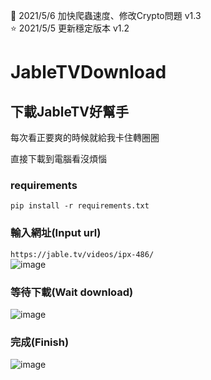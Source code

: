  🌈 2021/5/6 加快爬蟲速度、修改Crypto問題 v1.3  
 ⭐ 2021/5/5 更新穩定版本 v1.2  
# JableTVDownload

## 下載JableTV好幫手

每次看正要爽的時候就給我卡住轉圈圈  

直接下載到電腦看沒煩惱

### requirements
`pip install -r requirements.txt`

### 輸入網址(Input url)
`https://jable.tv/videos/ipx-486/`    
![image](https://github.com/hcjohn463/JableDownload/blob/main/img/1.PNG)

### 等待下載(Wait download)  
![image](https://github.com/hcjohn463/JableDownload/blob/main/img/2.PNG)

### 完成(Finish)  
![image](https://github.com/hcjohn463/JableDownload/blob/main/img/3.PNG)


